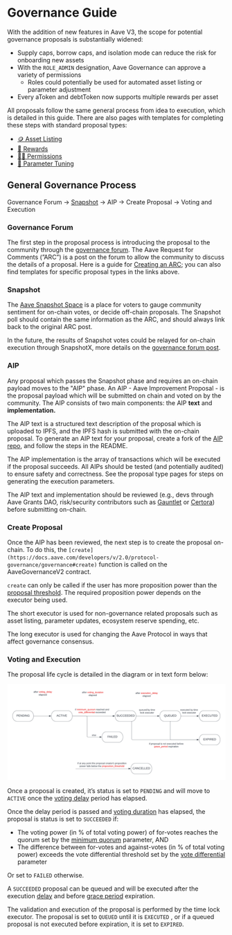 # Governance Guide

With the addition of new features in Aave V3, the scope for potential governance proposals is substantially widened:

* Supply caps, borrow caps, and isolation mode can reduce the risk for onboarding new assets
* With the `ROLE_ADMIN` designation, Aave Governance can approve a variety of permissions
  * Roles could potentially be used for automated asset listing or parameter adjustment
* Every aToken and debtToken now supports multiple rewards per asset

All proposals follow the same general process from idea to execution, which is detailed in this guide. There are also pages with templates for completing these steps with standard proposal types:

* [🪙 Asset Listing](asset-listing.md)
* [🎁 Rewards](rewards.md)
* [🧑‍⚖️ Permissions](permissions.md)
* [🔬 Parameter Tuning](parameterTuning.md)

## General Governance Process

Governance Forum → [Snapshot](https://snapshot.org/#/aave.eth) → AIP → Create Proposal → Voting and Execution

### Governance Forum

The first step in the proposal process is introducing the proposal to the community through the [governance forum](https://governance.aave.com). The Aave Request for Comments (”ARC”) is a post on the forum to allow the community to discuss the details of a proposal. Here is a guide for [Creating an ARC](https://docs.aave.com/governance/arcs); you can also find templates for specific proposal types in the links above.

### Snapshot

The [Aave Snapshot Space](https://snapshot.org/#/aave.eth) is a place for voters to gauge community sentiment for on-chain votes, or decide off-chain proposals. The Snapshot poll should contain the same information as the ARC, and should always link back to the original ARC post.

In the future, the results of Snapshot votes could be relayed for on-chain execution through SnapshotX, more details on the [governance forum post](https://governance.aave.com/t/arc-aave-governance-v3/6980/1).

### AIP

Any proposal which passes the Snapshot phase and requires an on-chain payload moves to the "AIP" phase. An AIP - Aave Improvement Proposal - is the proposal payload which will be submitted on chain and voted on by the community. The AIP consists of two main components: the AIP **text** and **implementation.**

The AIP text is a structured text description of the proposal which is uploaded to IPFS, and the IPFS hash is submitted with the on-chain proposal. To generate an AIP text for your proposal, create a fork of the [AIP repo](https://github.com/aave/aip), and follow the steps in the README.

The AIP implementation is the array of transactions which will be executed if the proposal succeeds. All AIPs should be tested (and potentially audited) to ensure safety and correctness. See the proposal type pages for steps on generating the execution parameters.

The AIP text and implementation should be reviewed (e.g., devs through Aave Grants DAO, risk/security contributors such as [Gauntlet](https://app.aave.com/#/governance/50-QmdzYF7goMvZFzN9BiQqNh4FnqNFvqy9q4owrJFaf9FAvZ) or [Certora](https://governance.aave.com/t/continuous-formal-verification/6308)) before submitting on-chain.

### Create Proposal
Once the AIP has been reviewed, the next step is to create the proposal on-chain.  To do this, the `[create](https://docs.aave.com/developers/v/2.0/protocol-governance/governance#create)` function is called on the AaveGovernanceV2 contract. 

`create` can only be called if the user has more proposition power than the [proposal threshold](https://docs.aave.com/developers/v/2.0/protocol-governance/governance#proposition_threshold). The required proposition power depends on the executor being used.

The short executor is used for non-governance related proposals such as asset listing, parameter updates, ecosystem reserve spending, etc. 

The long executor is used for changing the Aave Protocol in ways that affect governance consensus.

### Voting and Execution

The proposal life cycle is detailed in the diagram or in text form below:

![](<.gitbook/assets/Proposal Lifecycle.png>)

Once a proposal is created, it’s status is set to `PENDING` and will move to `ACTIVE` once the [voting delay](https://docs.aave.com/developers/v/2.0/protocol-governance/governance#getvotingdelay) period has elapsed.

Once the delay period is passed and [voting duration](https://docs.aave.com/developers/v/2.0/protocol-governance/governance#voting_duration) has elapsed, the proposal is status is set to `SUCCEEDED` if:

- The voting power (in % of total voting power) of for-votes reaches the quorum set by the [minimum quorum](https://docs.aave.com/developers/v/2.0/protocol-governance/governance#minimum_quorum) parameter, AND
- The difference between for-votes and against-votes (in % of total voting power) exceeds the vote differential threshold set by the [vote differential](https://docs.aave.com/developers/v/2.0/protocol-governance/governance#vote_differential) parameter

Or set to `FAILED` otherwise.

A `SUCCEEDED` proposal can be queued and will be executed after the execution [delay](https://docs.aave.com/developers/v/2.0/protocol-governance/governance#getdelay) and before [grace period](https://docs.aave.com/developers/v/2.0/protocol-governance/governance#grace_period) expiration. 

The validation and execution of the proposal is performed by the time lock executor. The proposal is set to `QUEUED` until it is `EXECUTED` , or if a queued proposal is not executed before expiration, it is set to `EXPIRED`.